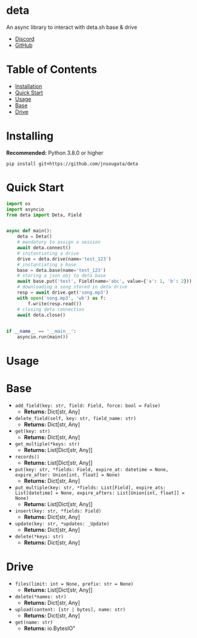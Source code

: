 # deta

An async library to interact with deta.sh base & drive

- [Discord](https://discord.gg/bh99VTt9dH)
- [GitHub](https://github.com/jnsougata)

# Table of Contents
- [Installation](#installing)
- [Quick Start](#quick-start)
- [Usage](#usage)
- [Base](#base)
- [Drive](#drive)

# Installing

**Recommended:** Python 3.8.0 or higher

```shell
pip install git+https://github.com/jnsougata/deta
```

# Quick Start

```python
import os
import asyncio
from deta import Deta, Field


async def main():
    deta = Deta()
    # mandatory to assign a session
    await deta.connect()
    # instantiating a drive
    drive = deta.drive(name='test_123')
    # instantiating a base
    base = deta.base(name='test_123')
    # storing a json obj to deta base
    await base.put('test', Field(name='abc', value={'a': 1, 'b': 2}))
    # downloading a song stored in deta drive
    resp = await drive.get('song.mp3')
    with open('song.mp3', 'wb') as f:
        f.write(resp.read())
    # closing deta connection
    await deta.close()

    
if __name__ == '__main__':
    asyncio.run(main())
```

# Usage

# Base
- `add_field(key: str, field: Field, force: bool = False)` 
  - **Returns:** Dict[str, Any]
- `delete_field(self, key: str, field_name: str)` 
  - **Returns:** Dict[str, Any]
- `get(key: str)`
  - **Returns:** Dict[str, Any]
- `get_multiple(*keys: str)` 
  - **Returns:** List[Dict[str, Any]]
- `records()`
  - **Returns:** List[Dict[str, Any]]
- `put(key: str, *fields: Field, expire_at: datetime = None, expire_after: Union[int, float] = None)`
  - **Returns:** Dict[str, Any]
- `put_multiple(key: str, *fields: List[Field], expire_ats: List[datetime] = None, expire_afters: List[Union[int, float]] = None)`
  - **Returns:** List[Dict[str, Any]]
- `insert(key: str, *fields: Field)`
  - **Returns:** Dict[str, Any]
- `update(key: str, *updates: _Update)`
  - **Returns:** Dict[str, Any]
- `delete(*keys: str)`
  - **Returns:** Dict[str, Any]

# Drive
- `files(limit: int = None, prefix: str = None)`
  - **Returns:** List[Dict[str, Any]]
- `delete(*names: str)`
  - **Returns:** Dict[str, Any]
- `upload(content: [str | bytes], name: str)` 
  - **Returns:** Dict[str, Any]
- `get(name: str)`
  - **Returns:** io.BytesIO"

